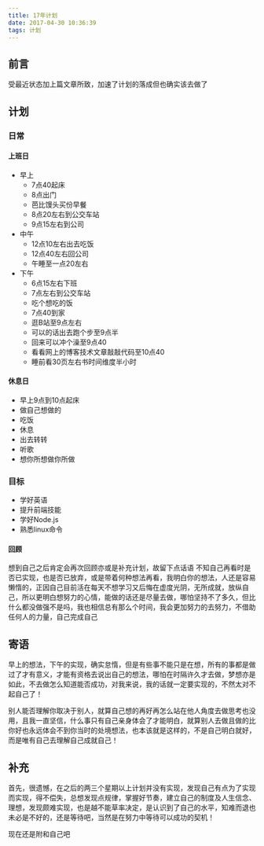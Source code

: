 ```yaml
---
title: 17年计划
date: 2017-04-30 10:36:39
tags: 计划
---
```


## 前言
受最近状态加上篇文章所致，加速了计划的落成但也确实该去做了

## 计划

### 日常

#### 上班日
- 早上
    + 7点40起床
    + 8点出门
    + 芭比馒头买份早餐
    + 8点20左右到公交车站
    + 9点15左右到公司
- 中午
    + 12点10左右出去吃饭
    + 12点40左右回公司
    + 午睡至一点20左右
- 下午
    + 6点15左右下班
    + 7点左右到公交车站
    + 吃个想吃的饭
    + 7点40到家
    + 逛B站至9点左右
    + 可以的话出去跑个步至9点半
    + 回来可以冲个澡至9点40
    + 看看网上的博客技术文章敲敲代码至10点40
    + 睡前看30页左右书时间维度半小时

#### 休息日
- 早上9点到10点起床
- 做自己想做的
- 吃饭
- 休息
- 出去转转
- 听歌
- 想你所想做你所做

### 目标
- 学好英语
- 提升前端技能
- 学好Node.js
- 熟悉linux命令

#### 回顾
想到自己之后肯定会再次回顾亦或是补充计划，故留下点话语
不知自己再看时是否已实现，也是否已放弃，或是带着何种想法再看，我明白你的想法，人还是容易懒惰的，正因自己目前活在每天不想学习又后悔在虚度光阴，无所成就，放纵自己，所以更明白想努力的心情，能做的话还是尽量去做，哪怕坚持不了多久，但比什么都没做强不是吗，我也相信总有那么个时间，我会更加努力的去努力，不借助任何人的力量，自己完成自己

## 寄语
早上的想法，下午的实现，确实怠惰，但是有些事不能只是在想，所有的事都是做过了才有意义，才能有资格去说出自己的想法，哪怕在时隔许久才去做，梦想亦是如此，不去做怎么知道能否成功，对我来说，我的话就一定要实现的，不然太对不起自己了！

别人能否理解你取决于别人，就算自己想的再好再怎么站在他人角度去做思考也没用，且我一直坚信，什么事只有自己亲身体会了才能明白，就算别人去做且做的比你好也永远体会不到你当时的处境想法，也本该就是这样的，不是自己明白就好，而是唯有自己去理解自己成就自己！

## 补充
首先，很遗憾，在之后的两三个星期以上计划并没有实现，发现自己有点为了实现而实现，得不偿失，总想发现点规律，掌握好节奏，建立自己的制度及人生信念、理想，发现颇难实现，也是越不能草率决定，是认识到了自己的水平，知难而退也未必是不好的，还是等待吧，当然是在努力中等待可以成功的契机！

现在还是附和自己吧
